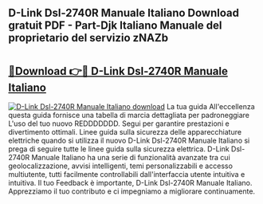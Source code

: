 ## D-Link Dsl-2740R Manuale Italiano Download gratuit PDF - Part-Djk Italiano Manuale del proprietario del servizio zNAZb

# <h2><a href="http://dfcq77m.blite.top/?on=D-Link+Dsl-2740R+Manuale+Italiano">🔗Download 👉🔴 D-Link Dsl-2740R Manuale Italiano</a></h2>

[![D-Link Dsl-2740R Manuale Italiano download](https://i.imgur.com/lujVjoI.png)](http://dfcq77m.blite.top/?on=D-Link+Dsl-2740R+Manuale+Italiano)
La tua guida All'eccellenza questa guida fornisce una tabella di marcia dettagliata per padroneggiare L'uso del tuo nuovo REDDDDDDD. Segui per garantire prestazioni e divertimento ottimali. Linee guida sulla sicurezza delle apparecchiature elettriche quando si utilizza il nuovo D-Link Dsl-2740R Manuale Italiano si prega di seguire tutte le linee guida sulla sicurezza elettrica. D-Link Dsl-2740R Manuale Italiano ha una serie di funzionalità avanzate tra cui geolocalizzazione, avvisi intelligenti, temi personalizzabili e accesso multiutente, tutti facilmente controllabili dall'interfaccia utente intuitiva e intuitiva. Il tuo Feedback è importante, D-Link Dsl-2740R Manuale Italiano. Apprezziamo il tuo contributo e ci impegniamo a migliorare continuamente.
